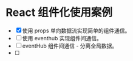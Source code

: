 # React 组件化使用案例

- [x] 使用 props 单向数据流实现简单的组件通信。
- [ ] 使用 eventhub 实现组件间通信。
- [ ] eventHub 组件间通信 - 分离全局数据。
- [ ] 